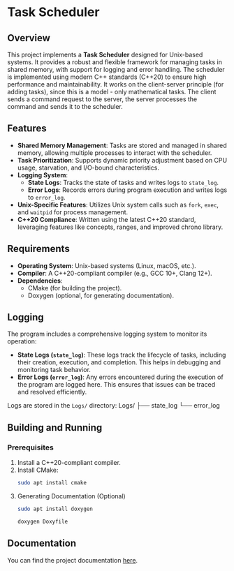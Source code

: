# Task Scheduler

## Overview

This project implements a **Task Scheduler** designed for Unix-based systems. It provides a robust and flexible framework for managing tasks in shared memory, with support for logging and error handling. The scheduler is implemented using modern C++ standards (C++20) to ensure high performance and maintainability. It works on the client-server principle (for adding tasks), since this is a model - only mathematical tasks. The client sends a command request to the server, the server processes the command and sends it to the scheduler.

## Features

- **Shared Memory Management**: Tasks are stored and managed in shared memory, allowing multiple processes to interact with the scheduler.
- **Task Prioritization**: Supports dynamic priority adjustment based on CPU usage, starvation, and I/O-bound characteristics.
- **Logging System**:
  - **State Logs**: Tracks the state of tasks and writes logs to `state_log`.
  - **Error Logs**: Records errors during program execution and writes logs to `error_log`.
- **Unix-Specific Features**: Utilizes Unix system calls such as `fork`, `exec`, and `waitpid` for process management.
- **C++20 Compliance**: Written using the latest C++20 standard, leveraging features like concepts, ranges, and improved chrono library.

## Requirements

- **Operating System**: Unix-based systems (Linux, macOS, etc.).
- **Compiler**: A C++20-compliant compiler (e.g., GCC 10+, Clang 12+).
- **Dependencies**:
  - CMake (for building the project).
  - Doxygen (optional, for generating documentation).

## Logging

The program includes a comprehensive logging system to monitor its operation:
- **State Logs (`state_log`)**: These logs track the lifecycle of tasks, including their creation, execution, and completion. This helps in debugging and monitoring task behavior.
- **Error Logs (`error_log`)**: Any errors encountered during the execution of the program are logged here. This ensures that issues can be traced and resolved efficiently.

Logs are stored in the `Logs/` directory:
Logs/
├── state_log
└── error_log
## Building and Running

### Prerequisites

1. Install a C++20-compliant compiler.
2. Install CMake:
   ```bash
   sudo apt install cmake
   ```
3. Generating Documentation (Optional)
   ```bash
   sudo apt install doxygen
   ```
   ```bash
   doxygen Doxyfile
   ```
   
## Documentation

You can find the project documentation [here](https://solonenkonikita.github.io/task_sheduler/).
